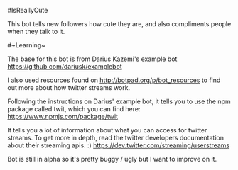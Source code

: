#IsReallyCute

This bot tells new followers how cute they are, and also compliments people when they talk to it.

#~Learning~

The base for this bot is from Darius Kazemi's example bot https://github.com/dariusk/examplebot

I also used resources found on http://botpad.org/p/bot_resources to find out more about how twitter streams work.

Following the instructions on Darius' example bot, it tells you to use the npm package called twit, which you can find here: https://www.npmjs.com/package/twit

It tells you a lot of information about what you can access for twitter streams. To get more in depth, read the twitter developers documentation about their streaming apis. :) https://dev.twitter.com/streaming/userstreams


Bot is still in alpha so it's pretty buggy / ugly but I want to improve on it. 